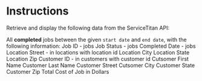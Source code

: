 # Instructions

Retrieve and display the following data from the ServiceTitan API:

All **completed** jobs between the given `start date` and `end date`, with the following information:
    Job ID - jobs
    Job Status - jobs
    Completed Date - jobs
    Location Street - in locations with location id
    Location City
    Location State
    Location Zip
    Customer ID - in customers with customer id
    Cutsomer First Name
    Customer Last Name
    Customer Street 
    Cutsomer City
    Customer State 
    Customer Zip
    Total Cost of Job in Dollars


